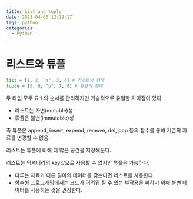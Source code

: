 ```yaml
---
title: List and tuple
date: 2021-04-06 12:19:17
tags: python
categories:
  - Python
---
```


# 리스트와 튜플

```python
list = [1, 2, "a", 3, 4] # 리스트의 형태
tuple = (5, 6, "b", 7, 8) # 튜플의 형태
```

두 타입 모두 요소의 순서를 관리하지만 기술적으로 유일한 차이점이 있다.

- 리스트는 가변(mutable)성
- 튜플은 불변(immutable)성

즉 튜플은 append, insert, expend, remove, del, pop 등의 함수를 통해 기존의 자료를 변경할 수 없음.

리스트는 튜플에 비해 더 많은 공간을 저장해둔다.

리스트는 딕셔너리의 key값으로 사용할 수 없지만 튜플은 가능하다.

- 다루는 자료가 다른 길이의 데이터를 갖는다면 리스트를 사용한다.
- 함수형 프로그래밍에서는 코드가 어려워 질 수 있는 부작용을 피하기 위해
  불변 데이터를 사용하는 것을 권장한다.